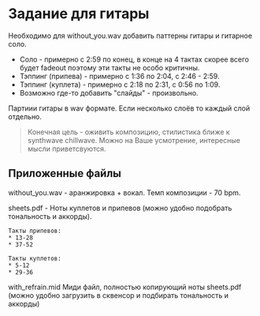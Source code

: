 # Задание для гитары

Необходимо для without_you.wav добавить паттерны гитары и гитарное соло.
* Соло - примерно с 2:59 по конец, в конце на 4 тактах скорее всего будет fadeout поэтому эти такты не особо критичны.
* Тэппинг (припева) - примерно с 1:36 по 2:04, с 2:46 - 2:59.
* Тэппинг (куплета) - примерно с 2:18 по 2:31, с 0:56 по 1:09.
* Возможно где-то добавить "слайды" - произвольно.

Партиии гитары в wav формате. Если несколько слоёв то каждый слой отдельно.


> Конечная цель - оживить композицию, стилистика ближе к synthwave chillwave.
> Можно на Ваше усмотрение, интересные мысли приветсвуются.



## Приложенные файлы
without_you.wav - аранжировка + вокал. Темп композиции - 70 bpm.

sheets.pdf - Ноты куплетов и припевов (можно удобно подобрать тональность и аккорды).

    Такты припевов:
    * 13-28
    * 37-52

    Такты куплетов:
    * 5-12
    * 29-36

with_refrain.mid Миди файл, полностью копирующий ноты sheets.pdf (можно удобно загрузить в сквенсор и подбирать тональность и аккорды)